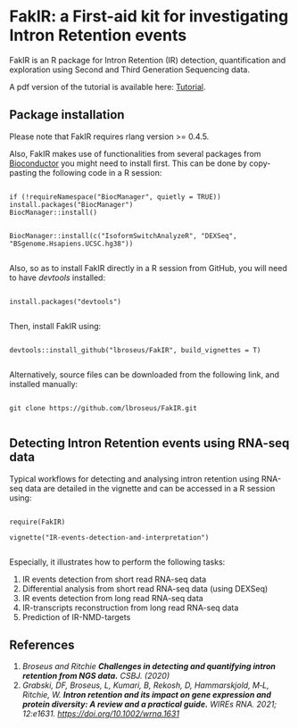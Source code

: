 # FakIR: a First-aid kit for investigating Intron Retention events

FakIR is an R package for Intron Retention (IR) detection, quantification and exploration using Second and Third Generation Sequencing data.

A pdf version of the tutorial is available here: [Tutorial](https://github.com/lbroseus/FakIR/blob/master/IR-events-detection-and-interpretation.pdf).


## Package installation 

Please note that FakIR requires rlang version >= 0.4.5.

Also, FakIR makes use of functionalities from several packages from [Bioconductor](https://bioconductor.org) you might need to install first.
This can be done by copy-pasting the following code in a R session:

```

if (!requireNamespace("BiocManager", quietly = TRUE))
install.packages("BiocManager")
BiocManager::install()


BiocManager::install(c("IsoformSwitchAnalyzeR", "DEXSeq", "BSgenome.Hsapiens.UCSC.hg38"))
  
```

Also, so as to install FakIR directly in a R session from GitHub, you will need to have *devtools* installed:

```

install.packages("devtools")
   
```

Then, install FakIR using:

```

devtools::install_github("lbroseus/FakIR", build_vignettes = T)
   
```

Alternatively, source files can be downloaded from the following link, and installed manually:

```

git clone https://github.com/lbroseus/FakIR.git
   
```

## Detecting Intron Retention events using RNA-seq data 

Typical workflows for detecting and analysing intron retention using RNA-seq data are detailed in the vignette and can be accessed in a R session using:

```

require(FakIR)

vignette("IR-events-detection-and-interpretation")
  
```

Especially, it illustrates how to perform the following tasks:

1. IR events detection from short read RNA-seq data
2. Differential analysis from short read RNA-seq data (using DEXSeq)
3. IR events detection from long read RNA-seq data
4. IR-transcripts reconstruction from long read RNA-seq data
5. Prediction of IR-NMD-targets  


## References

1. _Broseus and Ritchie **Challenges in detecting and quantifying intron retention from NGS data.** CSBJ. (2020)_
2. _Grabski, DF, Broseus, L, Kumari, B, Rekosh, D, Hammarskjold, M‐L, Ritchie, W. **Intron retention and its impact on gene expression and protein diversity: A review and a practical guide.** WIREs RNA. 2021; 12:e1631. https://doi.org/10.1002/wrna.1631_

